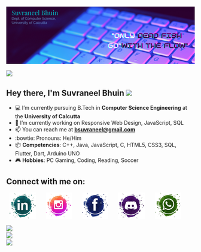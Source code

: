 [![Header](https://raw.githubusercontent.com/Suvraneel/Suvraneel/main/res/Github%20readme%20Header.png "Portfolio Website")](https://suvraneel.github.io/)

<p align="left"><img src="https://profile-counter.glitch.me/{Suvraneel}/count.svg"></p>

## Hey there, I'm Suvraneel Bhuin <img src="https://media.tenor.com/images/043986fe5f470eeb6d86515e6cda30fe/tenor.gif" width="40">
- :computer: I’m currently pursuing B.Tech in **Computer Science Engineering** at the **University of Calcutta**
- :crystal_ball: I’m currently working on Responsive Web Design, JavaScript, SQL
- :mailbox: You can reach me at **bsuvraneel@gmail.com**
- :bowtie: Pronouns: He/Him
- :package: **Competencies**: C++, Java, JavaScript, C, HTML5, CSS3, SQL, Flutter, Dart, Arduino UNO
- :video_game: **Hobbies**: PC Gaming, Coding, Reading, Soccer

## Connect with me on:

<p>
&nbsp;
<a href="https://www.linkedin.com/in/suvraneel-bhuin" target="_blank">
<img src="https://raw.githubusercontent.com/Suvraneel/Suvraneel/main/res/in_splash.png" height="70" width= auto></a>
&nbsp;&nbsp;&nbsp;&nbsp;&nbsp;
<a href="https://www.instagram.com/el_diablo_suvraneel" target="_blank">
<img src="https://github.com/Suvraneel/Suvraneel/blob/main/res/ig_splash.png" height="70" width= auto></a>
&nbsp;&nbsp;&nbsp;&nbsp;&nbsp;
<!--<a href="https://github.com/Suvraneel" target="_blank">
<img src="https://raw.githubusercontent.com/Suvraneel/Suvraneel/main/res/github.png" height="35" width= auto></a>
&nbsp;&nbsp;&nbsp;&nbsp;&nbsp;-->
<a href="https://www.facebook.com/suvraneel.bhuin" target="_blank">
<img src="https://raw.githubusercontent.com/Suvraneel/Suvraneel/main/res/fb_splash.png" height="70" width= auto></a>
&nbsp;&nbsp;&nbsp;&nbsp;&nbsp;
<a href="https://discord.com/users/851345743935045652/" id="discord">
<img src="https://raw.githubusercontent.com/Suvraneel/Suvraneel/main/res/dc_splash.png" height="70" width= auto></a>
&nbsp;&nbsp;&nbsp;&nbsp;&nbsp;
<a href="https://api.whatsapp.com/send?phone=917001967224&text=Hi!%20Suvraneel!!" id="whatsapp">
<img src="https://raw.githubusercontent.com/Suvraneel/Suvraneel/main/res/wp_splash.png" height="70" width= auto></a>
</p>

<!-- Attribution: "Icon made by Freepik from www.flaticon.com"-->
<!--
- **Gmail**: &nbsp;&nbsp;&nbsp;&nbsp;&nbsp;&nbsp;&nbsp;&nbsp;&nbsp;&nbsp;&nbsp;&nbsp; bsuvraneel@gmail.com
- **LinkedIn**: &nbsp;&nbsp;&nbsp;&nbsp;&nbsp;&nbsp;&nbsp;&nbsp; https://www.linkedin.com/in/suvraneel-bhuin/
- **Facebook**: &nbsp;&nbsp;&nbsp;&nbsp;&nbsp;&nbsp; https://www.facebook.com/suvraneel.bhuin
- **Instagram**: &nbsp;&nbsp;&nbsp;&nbsp;&nbsp; https://www.instagram.com/el_diablo_suvraneel
- **Discord**: &nbsp;&nbsp;&nbsp;&nbsp;&nbsp;&nbsp;&nbsp;&nbsp;&nbsp; https://discord.com/users/851345743935045652/
- **WhatsApp**: &nbsp;&nbsp;&nbsp; [+91 7001967224](https://api.whatsapp.com/send?phone=917001967224&text=Hi!%20Suvraneel!!)
-->

  <p align="left">
  <img src ="https://github-readme-stats.vercel.app/api/top-langs/?username=suvraneel&layout=compact&hide_border=true&theme=vision-friendly-dark&langs_count=6&hide=jupyter%20notebook,tex,php" width = 400><br>
  <img src = "https://github-readme-stats.vercel.app/api?username=suvraneel&show_icons=true&theme=vision-friendly-dark&hide_border=true" width = 400><br>
  <img src = "https://github-readme-streak-stats.herokuapp.com?user=suvraneel&theme=vision-friendly-dark&hide_border=true" width = 400>
  </p>

<!--START_SECTION:activity-->

<!--END_SECTION:activity-->
